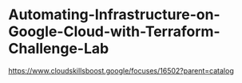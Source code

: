 # Automating-Infrastructure-on-Google-Cloud-with-Terraform-Challenge-Lab
https://www.cloudskillsboost.google/focuses/16502?parent=catalog
